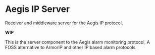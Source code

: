 # Aegis IP Server
Receiver and middleware server for the Aegis IP protocol.

__WIP__

This is the server component to the Aegis alarm monitoring protocol, A FOSS alternative to ArmorIP and other IP based alarm protocols.
